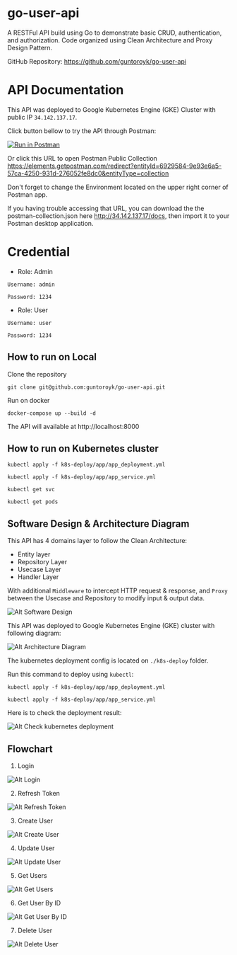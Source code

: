 # go-user-api

A RESTFul API build using Go to demonstrate basic CRUD, authentication, and authorization.
Code organized using Clean Architecture and Proxy Design Pattern.

GitHub Repository: https://github.com/guntoroyk/go-user-api

# API Documentation

This API was deployed to Google Kubernetes Engine (GKE) Cluster with public IP `34.142.137.17`.

Click button bellow to try the API through Postman:

[![Run in Postman](https://run.pstmn.io/button.svg)](<https://app.getpostman.com/run-collection/6929584-9e93e6a5-57ca-4250-931d-276052fe8dc0?action=collection%2Ffork&collection-url=entityId%3D6929584-9e93e6a5-57ca-4250-931d-276052fe8dc0%26entityType%3Dcollection%26workspaceId%3D376ac51e-7371-4129-b917-abb587ed642f#?env%5BGo%20User%20API%20(prod)%5D=W3sia2V5IjoidXJsIiwidmFsdWUiOiIzNC4xNDIuMTM3LjE3IiwiZW5hYmxlZCI6dHJ1ZSwidHlwZSI6ImRlZmF1bHQiLCJzZXNzaW9uVmFsdWUiOiIzNC4xNDIuMTM3LjE3Iiwic2Vzc2lvbkluZGV4IjowfSx7ImtleSI6InRva2VuIiwidmFsdWUiOiIiLCJlbmFibGVkIjp0cnVlLCJ0eXBlIjoiZGVmYXVsdCIsInNlc3Npb25WYWx1ZSI6IiIsInNlc3Npb25JbmRleCI6MX1d>)

Or click this URL to open Postman Public Collection https://elements.getpostman.com/redirect?entityId=6929584-9e93e6a5-57ca-4250-931d-276052fe8dc0&entityType=collection

Don't forget to change the Environment located on the upper right corner of Postman app.

If you having trouble accessing that URL, you can download the the postman-collection.json here http://34.142.137.17/docs, then import it to your Postman desktop application.

# Credential

- Role: Admin

```
Username: admin

Password: 1234
```

- Role: User

```
Username: user

Password: 1234
```

## How to run on Local

Clone the repository

```
git clone git@github.com:guntoroyk/go-user-api.git
```

Run on docker

```
docker-compose up --build -d
```

The API will available at http://localhost:8000

## How to run on Kubernetes cluster

```
kubectl apply -f k8s-deploy/app/app_deployment.yml

kubectl apply -f k8s-deploy/app/app_service.yml

kubectl get svc

kubectl get pods
```

## Software Design & Architecture Diagram

This API has 4 domains layer to follow the Clean Architecture:

- Entity layer
- Repository Layer
- Usecase Layer
- Handler Layer

With additional `Middleware` to intercept HTTP request & response, and `Proxy` between the Usecase and Repository to modify input & output data.

![Alt Software Design](./docs/software-design-diagram.png?raw=true "Software Design")

This API was deployed to Google Kubernetes Engine (GKE) cluster with following diagram:

![Alt Architecture Diagram](./docs/architecture-diagram.png?raw=true "Architecture Diagram")

The kubernetes deployment config is located on `./k8s-deploy` folder.

Run this command to deploy using `kubectl`:

```
kubectl apply -f k8s-deploy/app/app_deployment.yml

kubectl apply -f k8s-deploy/app/app_service.yml
```

Here is to check the deployment result:

![Alt Check kubernetes deployment](./docs/kubectl-get-svc-get-pods.png?raw=true "gCheck kubernetes deployment")

## Flowchart

1. Login

![Alt Login](./docs/flow-chart-login.png?raw=true "Login")

2. Refresh Token

![Alt Refresh Token](./docs/flow-chart-refresh-token.png?raw=true "Refresh Token")

3. Create User

![Alt Create User](./docs/flow-chart-create-user.png?raw=true "Create User")

4. Update User

![Alt Update User](./docs/flow-chart-update-user.png?raw=true "Update User")

5. Get Users

![Alt Get Users](./docs/flow-chart-get-user.png?raw=true "Get Users")

6. Get User By ID

![Alt Get User By ID](./docs/flow-chart-get-user-by-id.png?raw=true "Get User By ID")

7. Delete User

![Alt Delete User](./docs/flow-chart-delete-user.png?raw=true "Delete User")
